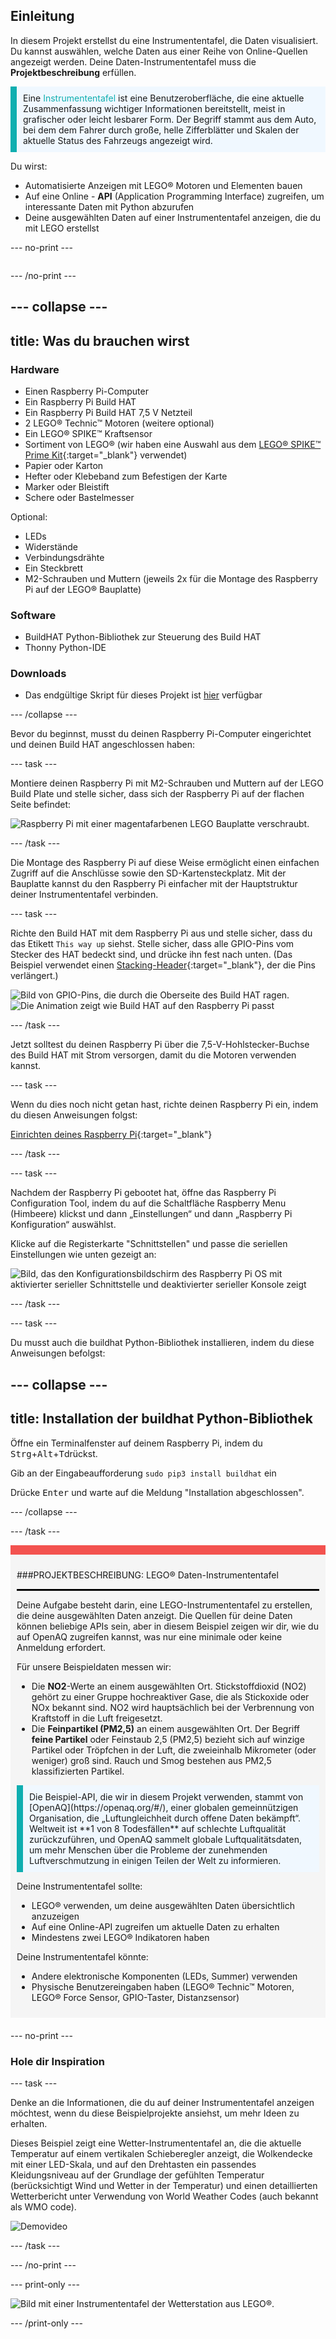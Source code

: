 ## Einleitung

In diesem Projekt erstellst du eine Instrumententafel, die Daten visualisiert. Du kannst auswählen, welche Daten aus einer Reihe von Online-Quellen angezeigt werden. Deine Daten-Instrumententafel muss die **Projektbeschreibung** erfüllen.

<p style="border-left: solid; border-width:10px; border-color: #0faeb0; background-color: aliceblue; padding: 10px;">
Eine <span style="color: #0faeb0">Instrumententafel</span> ist eine Benutzeroberfläche, die eine aktuelle Zusammenfassung wichtiger Informationen bereitstellt, meist in grafischer oder leicht lesbarer Form. Der Begriff stammt aus dem Auto, bei dem dem Fahrer durch große, helle Zifferblätter und Skalen der aktuelle Status des Fahrzeugs angezeigt wird.</p>

Du wirst:
+ Automatisierte Anzeigen mit LEGO® Motoren und Elementen bauen
+ Auf eine Online - **API** (Application Programming Interface) zugreifen, um interessante Daten mit Python abzurufen
+ Deine ausgewählten Daten auf einer Instrumententafel anzeigen, die du mit LEGO erstellst

--- no-print ---

<div style="display: flex; flex-wrap: wrap">
<div style="flex-basis: 200px; flex-grow: 1">

--- /no-print ---


--- collapse ---
---
title: Was du brauchen wirst
---
### Hardware

+ Einen Raspberry Pi-Computer
+ Ein Raspberry Pi Build HAT
+ Ein Raspberry Pi Build HAT 7,5 V Netzteil
+ 2 LEGO® Technic™ Motoren (weitere optional)
+ Ein LEGO® SPIKE™ Kraftsensor
+ Sortiment von LEGO® (wir haben eine Auswahl aus dem [LEGO® SPIKE™ Prime Kit](https://education.lego.com/en-gb/product/spike-prime){:target="_blank"} verwendet)
+ Papier oder Karton
+ Hefter oder Klebeband zum Befestigen der Karte
+ Marker oder Bleistift
+ Schere oder Bastelmesser

Optional:
+ LEDs
+ Widerstände
+ Verbindungsdrähte
+ Ein Steckbrett
+ M2-Schrauben und Muttern (jeweils 2x für die Montage des Raspberry Pi auf der LEGO® Bauplatte)

### Software

+ BuildHAT Python-Bibliothek zur Steuerung des Build HAT
+ Thonny Python-IDE

### Downloads

+ Das endgültige Skript für dieses Projekt ist [hier]((https://rpf.io/p/de-DE/lego-data-dash-go){:target="_blank"}) verfügbar

--- /collapse ---

Bevor du beginnst, musst du deinen Raspberry Pi-Computer eingerichtet und deinen Build HAT angeschlossen haben:

--- task ---

Montiere deinen Raspberry Pi mit M2-Schrauben und Muttern auf der LEGO Build Plate und stelle sicher, dass sich der Raspberry Pi auf der flachen Seite befindet:

 ![Raspberry Pi mit einer magentafarbenen LEGO Bauplatte verschraubt.](images/build_11.jpg)

--- /task ---

Die Montage des Raspberry Pi auf diese Weise ermöglicht einen einfachen Zugriff auf die Anschlüsse sowie den SD-Kartensteckplatz. Mit der Bauplatte kannst du den Raspberry Pi einfacher mit der Hauptstruktur deiner Instrumententafel verbinden.

--- task ---

Richte den Build HAT mit dem Raspberry Pi aus und stelle sicher, dass du das Etikett `This way up` siehst. Stelle sicher, dass alle GPIO-Pins vom Stecker des HAT bedeckt sind, und drücke ihn fest nach unten. (Das Beispiel verwendet einen [Stacking-Header](https://www.adafruit.com/product/2223){:target="_blank"}, der die Pins verlängert.)

![Bild von GPIO-Pins, die durch die Oberseite des Build HAT ragen.](images/build_15.jpg) ![Die Animation zeigt wie Build HAT auf den Raspberry Pi passt](images/haton.gif)

--- /task ---

Jetzt solltest du deinen Raspberry Pi über die 7,5-V-Hohlstecker-Buchse des Build HAT mit Strom versorgen, damit du die Motoren verwenden kannst.

--- task ---

Wenn du dies noch nicht getan hast, richte deinen Raspberry Pi ein, indem du diesen Anweisungen folgst:

[Einrichten deines Raspberry Pi](https://projects.raspberrypi.org/de-DE/projects/raspberry-pi-setting-up){:target="_blank"}

--- /task ---

--- task ---

Nachdem der Raspberry Pi gebootet hat, öffne das Raspberry Pi Configuration Tool, indem du auf die Schaltfläche Raspberry Menu (Himbeere) klickst und dann „Einstellungen“ und dann „Raspberry Pi Konfiguration“ auswählst.

Klicke auf die Registerkarte "Schnittstellen" und passe die seriellen Einstellungen wie unten gezeigt an:

![Bild, das den Konfigurationsbildschirm des Raspberry Pi OS mit aktivierter serieller Schnittstelle und deaktivierter serieller Konsole zeigt](images/configshot.jpg)

--- /task ---

--- task ---

Du musst auch die buildhat Python-Bibliothek installieren, indem du diese Anweisungen befolgst:

--- collapse ---
---
title: Installation der buildhat Python-Bibliothek
---

Öffne ein Terminalfenster auf deinem Raspberry Pi, indem du <kbd>Strg</kbd>+<kbd>Alt</kbd>+<kbd>T</kbd>drückst.

Gib an der Eingabeaufforderung `sudo pip3 install buildhat` ein

Drücke <kbd>Enter</kbd> und warte auf die Meldung "Installation abgeschlossen".

--- /collapse ---

--- /task ---


<div style="border-top: 15px solid #f3524f; background-color: whitesmoke; margin-bottom: 20px; padding: 10px;">

###PROJEKTBESCHREIBUNG: LEGO® Daten-Instrumententafel
<hr style="border-top: 2px solid black;">

Deine Aufgabe besteht darin, eine LEGO-Instrumententafel zu erstellen, die deine ausgewählten Daten anzeigt. Die Quellen für deine Daten können beliebige APIs sein, aber in diesem Beispiel zeigen wir dir, wie du auf OpenAQ zugreifen kannst, was nur eine minimale oder keine Anmeldung erfordert. 

Für unsere Beispieldaten messen wir:
+ Die **NO2**-Werte an einem ausgewählten Ort. Stickstoffdioxid (NO2) gehört zu einer Gruppe hochreaktiver Gase, die als Stickoxide oder NOx bekannt sind. NO2 wird hauptsächlich bei der Verbrennung von Kraftstoff in die Luft freigesetzt.
+ Die **Feinpartikel (PM2,5)** an einem ausgewählten Ort. Der Begriff **feine Partikel** oder Feinstaub 2,5 (PM2,5) bezieht sich auf winzige Partikel oder Tröpfchen in der Luft, die zweieinhalb Mikrometer (oder weniger) groß sind. Rauch und Smog bestehen aus PM2,5 klassifizierten Partikel.


<p style="border-left: solid; border-width:10px; border-color: #0faeb0; background-color: aliceblue; padding: 10px;">Die Beispiel-API, die wir in diesem Projekt verwenden, stammt von [OpenAQ](https://openaq.org/#/), einer globalen gemeinnützigen Organisation, die „Luftungleichheit durch offene Daten bekämpft“. Weltweit ist **1 von 8 Todesfällen** auf schlechte Luftqualität zurückzuführen, und OpenAQ sammelt globale Luftqualitätsdaten, um mehr Menschen über die Probleme der zunehmenden Luftverschmutzung in einigen Teilen der Welt zu informieren. </p>


Deine Instrumententafel sollte:
+ LEGO® verwenden, um deine ausgewählten Daten übersichtlich anzuzeigen
+ Auf eine Online-API zugreifen um aktuelle Daten zu erhalten
+ Mindestens zwei LEGO® Indikatoren haben

Deine Instrumententafel könnte:
+ Andere elektronische Komponenten (LEDs, Summer) verwenden
+ Physische Benutzereingaben haben (LEGO® Technic™ Motoren, LEGO® Force Sensor, GPIO-Taster, Distanzsensor)
  
</div>

--- no-print ---

### Hole dir Inspiration

--- task ---

Denke an die Informationen, die du auf deiner Instrumententafel anzeigen möchtest, wenn du diese Beispielprojekte ansiehst, um mehr Ideen zu erhalten.

Dieses Beispiel zeigt eine Wetter-Instrumententafel an, die die aktuelle Temperatur auf einem vertikalen Schieberegler anzeigt, die Wolkendecke mit einer LED-Skala, und auf den Drehtasten ein passendes Kleidungsniveau auf der Grundlage der gefühlten Temperatur (berücksichtigt Wind und Wetter in der Temperatur) und einen detaillierten Wetterbericht unter Verwendung von World Weather Codes (auch bekannt als WMO code).

![Demovideo](images/weather-dash.gif)

--- /task ---

--- /no-print ---

--- print-only ---

![Bild mit einer Instrumententafel der Wetterstation aus LEGO®.](images/example-dash.jpg)

--- /print-only ---


